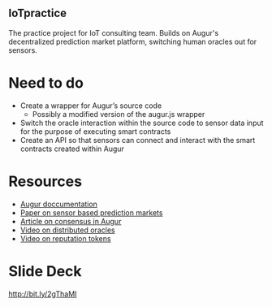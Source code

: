 ## IoTpractice
The practice project for IoT consulting team. Builds on Augur's decentralized prediction market platform, switching human oracles out for sensors.

# Need to do
* Create a wrapper for Augur’s source code
  * Possibly a modified version of the augur.js wrapper
* Switch the oracle interaction within the source code to sensor data input for the purpose of executing smart contracts
* Create an API so that sensors can connect and interact with the smart contracts created within Augur

# Resources
* [Augur doccumentation](http://docs.augur.net/#overview)
* [Paper on sensor based prediction markets](https://pdfs.semanticscholar.org/bb05/bbd5a6e04d6ac2b1dff256c8d24994674b66.pdf)
* [Article on consensus in Augur](http://augur.strikingly.com/blog/a-decentralized-lie-detector)
* [Video on distributed oracles](https://www.youtube.com/watch?v=V1Z7GZrvt24)
* [Video on reputation tokens](https://www.youtube.com/watch?v=sCms-snzHk4)

# Slide Deck
http://bit.ly/2gThaMI
